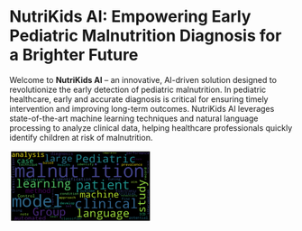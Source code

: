 # NutriKids AI: Empowering Early Pediatric Malnutrition Diagnosis for a Brighter Future

Welcome to **NutriKids AI** – an innovative, AI-driven solution designed to revolutionize the early detection of pediatric malnutrition. In pediatric healthcare, early and accurate diagnosis is critical for ensuring timely intervention and improving long-term outcomes. NutriKids AI leverages state-of-the-art machine learning techniques and natural language processing to analyze clinical data, helping healthcare professionals quickly identify children at risk of malnutrition.

<img src="nutrikids_ai.png" alt="WordCloud" style="width: 50%;">
